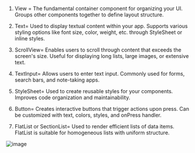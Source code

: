 1. View =
The fundamental container component for organizing your UI.
Groups other components together to define layout structure.

2. Text=
Used to display textual content within your app.
Supports various styling options like font size, color, weight, etc. through StyleSheet or inline styles.

3. ScrollView=
Enables users to scroll through content that exceeds the screen's size.
Useful for displaying long lists, large images, or extensive text.

4. TextInput=
Allows users to enter text input.
Commonly used for forms, search bars, and note-taking apps.

5. StyleSheet=
Used to create reusable styles for your components.
Improves code organization and maintainability.

6. Button=
Creates interactive buttons that trigger actions upon press.
Can be customized with text, colors, styles, and onPress handler.

7. FlatList or SectionList=
Used to render efficient lists of data items.
FlatList is suitable for homogeneous lists with uniform structure.

![image](https://github.com/o2babysna/rn-assignment3-11290383/assets/170215484/de8b01a4-7738-497a-b019-8169aeb8913c)
